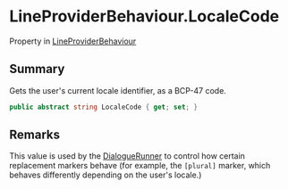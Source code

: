 # LineProviderBehaviour.LocaleCode

Property in [LineProviderBehaviour](/docs/api/csharp/yarn.unity.lineproviderbehaviour.md)

## Summary


Gets the user's current locale identifier, as a BCP-47 code.


```csharp
public abstract string LocaleCode { get; set; }
```

## Remarks


This value is used by the  <a href="yarn.unity.dialoguerunner.md">DialogueRunner</a>  to control
how certain replacement markers behave (for example, the
<code>[plural]</code>  marker, which behaves differently depending on the
user's locale.)


